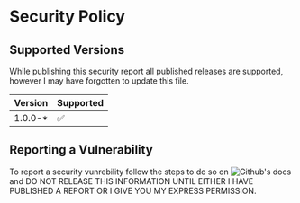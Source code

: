 # Security Policy

## Supported Versions

While publishing this security report all published releases are supported, however I may have forgotten to update this file.

| Version | Supported          |
| ------- | ------------------ |
| 1.0.0-* | :white_check_mark: |

## Reporting a Vulnerability

To report a security vunrebility follow the steps to do so on ![Github's docs](https://docs.github.com/en/code-security/security-advisories/guidance-on-reporting-and-writing-information-about-vulnerabilities/privately-reporting-a-security-vulnerability) and DO NOT RELEASE THIS INFORMATION UNTIL EITHER I HAVE PUBLISHED A REPORT OR I GIVE YOU MY EXPRESS PERMISSION.
